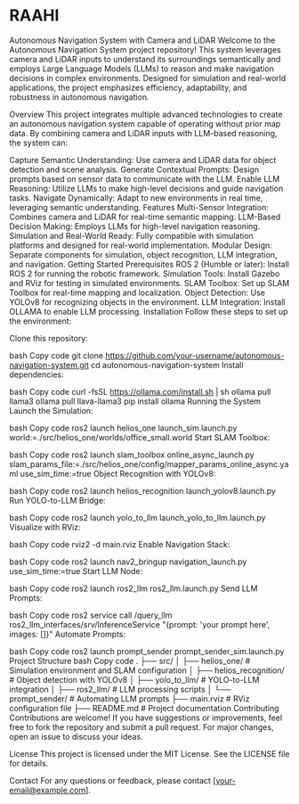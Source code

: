 # RAAHI
Autonomous Navigation System with Camera and LiDAR
Welcome to the Autonomous Navigation System project repository! This system leverages camera and LiDAR inputs to understand its surroundings semantically and employs Large Language Models (LLMs) to reason and make navigation decisions in complex environments. Designed for simulation and real-world applications, the project emphasizes efficiency, adaptability, and robustness in autonomous navigation.

Overview
This project integrates multiple advanced technologies to create an autonomous navigation system capable of operating without prior map data. By combining camera and LiDAR inputs with LLM-based reasoning, the system can:

Capture Semantic Understanding: Use camera and LiDAR data for object detection and scene analysis.
Generate Contextual Prompts: Design prompts based on sensor data to communicate with the LLM.
Enable LLM Reasoning: Utilize LLMs to make high-level decisions and guide navigation tasks.
Navigate Dynamically: Adapt to new environments in real time, leveraging semantic understanding.
Features
Multi-Sensor Integration: Combines camera and LiDAR for real-time semantic mapping.
LLM-Based Decision Making: Employs LLMs for high-level navigation reasoning.
Simulation and Real-World Ready: Fully compatible with simulation platforms and designed for real-world implementation.
Modular Design: Separate components for simulation, object recognition, LLM integration, and navigation.
Getting Started
Prerequisites
ROS 2 (Humble or later): Install ROS 2 for running the robotic framework.
Simulation Tools: Install Gazebo and RViz for testing in simulated environments.
SLAM Toolbox: Set up SLAM Toolbox for real-time mapping and localization.
Object Detection: Use YOLOv8 for recognizing objects in the environment.
LLM Integration: Install OLLAMA to enable LLM processing.
Installation
Follow these steps to set up the environment:

Clone this repository:

bash
Copy code
git clone https://github.com/your-username/autonomous-navigation-system.git
cd autonomous-navigation-system
Install dependencies:

bash
Copy code
curl -fsSL https://ollama.com/install.sh | sh
ollama pull llama3
ollama pull llava-llama3
pip install ollama
Running the System
Launch the Simulation:

bash
Copy code
ros2 launch helios_one launch_sim.launch.py world:=./src/helios_one/worlds/office_small.world
Start SLAM Toolbox:

bash
Copy code
ros2 launch slam_toolbox online_async_launch.py slam_params_file:=./src/helios_one/config/mapper_params_online_async.yaml use_sim_time:=true
Object Recognition with YOLOv8:

bash
Copy code
ros2 launch helios_recognition launch_yolov8.launch.py
Run YOLO-to-LLM Bridge:

bash
Copy code
ros2 launch yolo_to_llm launch_yolo_to_llm.launch.py
Visualize with RViz:

bash
Copy code
rviz2 -d main.rviz
Enable Navigation Stack:

bash
Copy code
ros2 launch nav2_bringup navigation_launch.py use_sim_time:=true
Start LLM Node:

bash
Copy code
ros2 launch ros2_llm ros2_llm.launch.py
Send LLM Prompts:

bash
Copy code
ros2 service call /query_llm ros2_llm_interfaces/srv/InferenceService "{prompt: 'your prompt here', images: []}"
Automate Prompts:

bash
Copy code
ros2 launch prompt_sender prompt_sender_sim.launch.py
Project Structure
bash
Copy code
.
├── src/
│   ├── helios_one/         # Simulation environment and SLAM configuration
│   ├── helios_recognition/ # Object detection with YOLOv8
│   ├── yolo_to_llm/        # YOLO-to-LLM integration
│   ├── ros2_llm/           # LLM processing scripts
│   └── prompt_sender/      # Automating LLM prompts
├── main.rviz               # RViz configuration file
├── README.md               # Project documentation
Contributing
Contributions are welcome! If you have suggestions or improvements, feel free to fork the repository and submit a pull request. For major changes, open an issue to discuss your ideas.

License
This project is licensed under the MIT License. See the LICENSE file for details.

Contact
For any questions or feedback, please contact [your-email@example.com].
